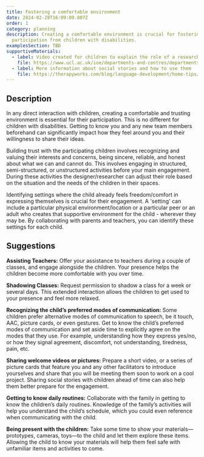 ```yaml
---
title: Fostering a comfortable environment
date: 2024-02-28T16:09:09.807Z
order: 1
category: planning
description: Creating a comfortable environment is crucial for fostering active
  participation from children with disabilities.
examplesSection: TBD
supportiveMaterials:
  - label: Video created for children to explain the role of a researcher
    file: https://www.ucl.ac.uk/ioe/departments-and-centres/departments/culture-communication-and-media/what-researcher-video-children
  - label: More information about social stories and how to use them
    file: https://therapyworks.com/blog/language-development/home-tips/using-social-stories-improve-childs-development/
---
```

## Description

In any direct interaction with children, creating a comfortable and trusting environment is essential for their participation. This is no different for children with disabilities. Getting to know you and any new team members beforehand can significantly impact how they feel around you and their willingness to share their ideas.

Building trust with the participating children involves recognizing and valuing their interests and concerns, being sincere, reliable, and honest about what we can and cannot do. This involves engaging in structured, semi-structured, or unstructured activities before your main engagement. During these activities the designer/researcher can adjust their role based on the situation and the needs of the children in their spaces. 

Identifying settings where the child already feels freedom/comfort in expressing themselves is crucial for their engagement. A 'setting' can include a particular physical environment/location or a particular peer or an adult who creates that supportive environment for the child - wherever they may be. By collaborating with parents and teachers, you can identify these settings for each child. 

## Suggestions

**Assisting Teachers:** Offer your assistance to teachers during a couple of classes, and engage alongside the children. Your presence helps the children become more comfortable with you over time.

**Shadowing Classes:** Request permission to shadow a class for a week or several days. This extended interaction allows the children to get used to your presence and feel more relaxed.

**Recognizing the child’s preferred modes of communication:** Some children prefer alternative modes of communication to speech, be it touch, AAC, picture cards, or even gestures. Get to know the child’s preferred modes of communication and set aside time to explicitly agree on the modes that they use. For example, understanding how they express yes/no, or how they signal agreement, discomfort, not understanding, tiredness, pain, etc.

**Sharing welcome videos or pictures:** Prepare a short video, or a series of picture cards that feature you and any other facilitators to introduce yourselves and share that you will be meeting them soon to work on a cool project. Sharing social stories with children ahead of time can also help them better prepare for the engagement. 

**Getting to know daily routines:** Collaborate with the family in getting to know the children’s daily routines. Knowledge of the family’s activities will help you understand the child’s schedule, which you could even reference when communicating with the child. 

**Being present with the children:** Take some time to show your materials—prototypes, cameras, toys—to the child and let them explore these items. Allowing the child to know your materials will help them feel safe with unfamiliar items and activities to come.